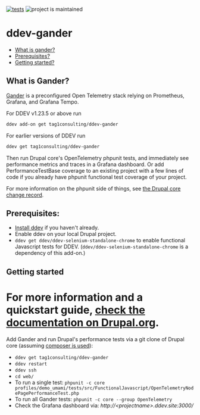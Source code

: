 [![tests](https://github.com/tag1consulting/ddev-gander/actions/workflows/tests.yml/badge.svg)](https://github.com/tag1consulting/ddev-gander/actions/workflows/tests.yml) ![project is maintained](https://img.shields.io/maintenance/yes/2024.svg)

# ddev-gander <!-- omit in toc -->

* [What is gander?](#what-is-ddev-gander)
* [Prerequisites?](#prerequisites)
* [Getting started?](#getting-started)

## What is Gander?

[Gander](https://www.tag1consulting.com/gander) is a preconfigured Open Telemetry stack relying on Prometheus, Grafana, and Grafana Tempo.

For DDEV v1.23.5 or above run

```sh
ddev add-on get tag1consulting/ddev-gander
```

For earlier versions of DDEV run

```sh
ddev get tag1consulting/ddev-gander
```

Then run Drupal core's OpenTelemetry phpunit tests, and immediately see performance metrics and traces in a Grafana dashboard. Or add PerformanceTestBase coverage to an existing project with a few lines of code if you already have phpunit functional test coverage of your project.

For more information on the phpunit side of things, see [the Drupal core change record](https://www.drupal.org/node/3366904).

## Prerequisites:
* [Install ddev](https://ddev.readthedocs.io/en/latest/users/install/ddev-installation/) if you haven't already.
* Enable ddev on your local Drupal project.
* `ddev get ddev/ddev-selenium-standalone-chrome` to enable functional Javascript tests for DDEV. (`ddev/ddev-selenium-standalone-chrome` is a dependency of this add-on.)

## Getting started
For more information and a quickstart guide, [check the documentation on Drupal.org](https://www.drupal.org/docs/develop/automated-testing/performance-tests).
=======
Add Gander and run Drupal's performance tests via a git clone of Drupal core (assuming [composer is 
used](https://www.drupal.org/docs/develop/using-composer/manage-dependencies)):
* `ddev get tag1consulting/ddev-gander`
* `ddev restart`
* `ddev ssh`
* `cd web/`
* To run a single test: `phpunit -c core profiles/demo_umami/tests/src/FunctionalJavascript/OpenTelemetryNodePagePerformanceTest.php`
* To run all Gander tests: `phpunit -c core --group OpenTelemetry`
* Check the Grafana dashboard via: _http://\<projectname\>.ddev.site:3000/_
